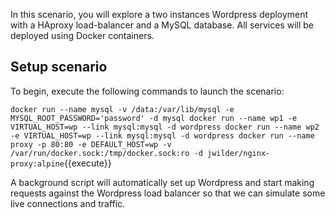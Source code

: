 In this scenario, you will explore a two instances Wordpress deployment with a HAproxy load-balancer and a MySQL database. All services will be deployed using Docker containers.

## Setup scenario

To begin, execute the following commands to launch the scenario:

`docker run --name mysql -v /data:/var/lib/mysql -e MYSQL_ROOT_PASSWORD='password' -d mysql
docker run --name wp1 -e VIRTUAL_HOST=wp --link mysql:mysql -d wordpress
docker run --name wp2 -e VIRTUAL_HOST=wp --link mysql:mysql -d wordpress
docker run --name proxy -p 80:80 -e DEFAULT_HOST=wp -v /var/run/docker.sock:/tmp/docker.sock:ro -d jwilder/nginx-proxy:alpine`{{execute}}

A background script will automatically set up Wordpress and start making requests against the Wordpress load balancer so that we can simulate some live connections and traffic.
